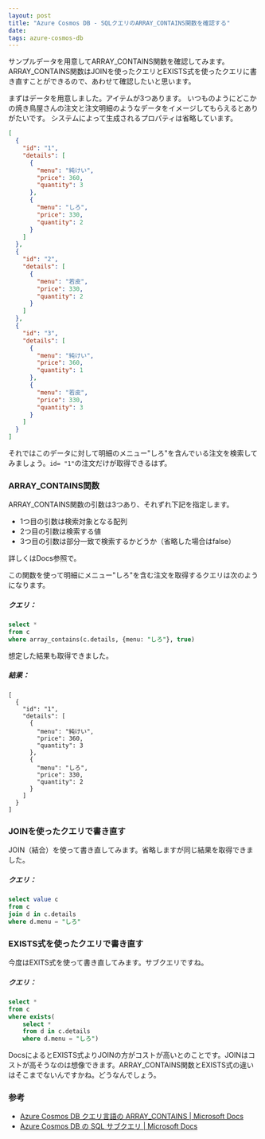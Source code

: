 ```yaml
---
layout: post
title: "Azure Cosmos DB - SQLクエリのARRAY_CONTAINS関数を確認する"
date: 
tags: azure-cosmos-db
---
```


サンプルデータを用意してARRAY_CONTAINS関数を確認してみます。
ARRAY_CONTAINS関数はJOINを使ったクエリとEXISTS式を使ったクエリに書き直すことができるので、あわせて確認したいと思います。

まずはデータを用意しました。アイテムが3つあります。
いつものようにどこかの焼き鳥屋さんの注文と注文明細のようなデータをイメージしてもらえるとありがたいです。
システムによって生成されるプロパティは省略しています。

```json
[
  {
    "id": "1",
    "details": [
      {
        "menu": "純けい",
        "price": 360,
        "quantity": 3
      },
      {
        "menu": "しろ",
        "price": 330,
        "quantity": 2
      }
    ]
  },
  {
    "id": "2",
    "details": [
      {
        "menu": "若皮",
        "price": 330,
        "quantity": 2
      }
    ]
  },
  {
    "id": "3",
    "details": [
      {
        "menu": "純けい",
        "price": 360,
        "quantity": 1
      },
      {
        "menu": "若皮",
        "price": 330,
        "quantity": 3
      }
    ]
  }
]
```

それではこのデータに対して明細のメニュー"しろ"を含んでいる注文を検索してみましょう。`id= "1"`の注文だけが取得できるはず。

### ARRAY_CONTAINS関数

ARRAY_CONTAINS関数の引数は3つあり、それずれ下記を指定します。
- 1つ目の引数は検索対象となる配列
- 2つ目の引数は検索する値
- 3つ目の引数は部分一致で検索するかどうか（省略した場合はfalse）

詳しくはDocs参照で。

この関数を使って明細にメニュー"しろ"を含む注文を取得するクエリは次のようになります。

##### クエリ：

```sql
select *
from c
where array_contains(c.details, {menu: "しろ"}, true)
```

想定した結果も取得できました。

##### 結果：
```
[
  {
    "id": "1",
    "details": [
      {
        "menu": "純けい",
        "price": 360,
        "quantity": 3
      },
      {
        "menu": "しろ",
        "price": 330,
        "quantity": 2
      }
    ]
  }
]
```

### JOINを使ったクエリで書き直す

JOIN（結合）を使って書き直してみます。省略しますが同じ結果を取得できました。

##### クエリ：

```sql
select value c
from c
join d in c.details
where d.menu = "しろ"
```

### EXISTS式を使ったクエリで書き直す

今度はEXITS式を使って書き直してみます。サブクエリですね。

##### クエリ：

```sql
select *
from c
where exists(
    select *
    from d in c.details
    where d.menu = "しろ")
```

DocsによるとEXISTS式よりJOINの方がコストが高いとのことです。JOINはコストが高そうなのは想像できます。ARRAY_CONTAINS関数とEXISTS式の違いはそこまでないんですかね。どうなんでしょう。

### 参考

- [Azure Cosmos DB クエリ言語の ARRAY_CONTAINS &#124; Microsoft Docs](https://docs.microsoft.com/ja-jp/azure/cosmos-db/sql/sql-query-array-contains)
- [Azure Cosmos DB の SQL サブクエリ &#124; Microsoft Docs](https://docs.microsoft.com/ja-jp/azure/cosmos-db/sql/sql-query-subquery#example-rewriting-array_contains-and-join-as-exists)

